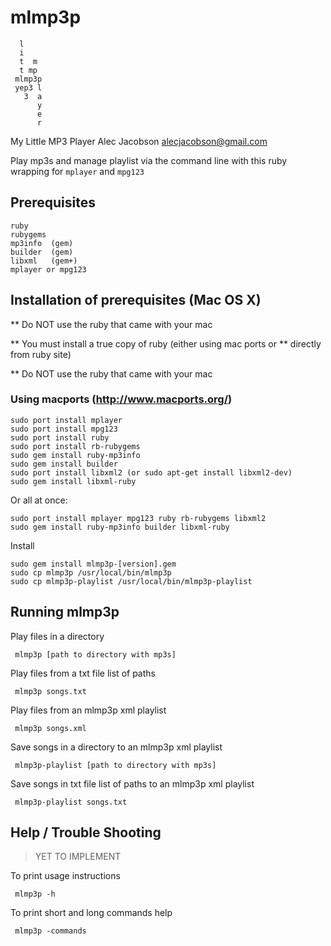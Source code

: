 #    mlmp3p 
     
      l
      i
      t  m
      t mp
     mlmp3p
     yep3 l
       3  a
          y
          e
          r


My Little MP3 Player
Alec Jacobson
alecjacobson@gmail.com

Play mp3s and manage playlist via the command line with this ruby wrapping for
`mplayer` and `mpg123`

## Prerequisites
    ruby
    rubygems
    mp3info  (gem)
    builder  (gem)
    libxml   (gem+)
    mplayer or mpg123

## Installation of prerequisites (Mac OS X)
  ** Do NOT use the ruby that came with your mac

  ** You must install a true copy of ruby (either using mac ports or
  ** directly from ruby site)
  
  ** Do NOT use the ruby that came with your mac
  
### Using macports (http://www.macports.org/)

    sudo port install mplayer
    sudo port install mpg123
    sudo port install ruby
    sudo port install rb-rubygems
    sudo gem install ruby-mp3info
    sudo gem install builder
    sudo port install libxml2 (or sudo apt-get install libxml2-dev)
    sudo gem install libxml-ruby

Or all at once:

    sudo port install mplayer mpg123 ruby rb-rubygems libxml2
    sudo gem install ruby-mp3info builder libxml-ruby

Install

    sudo gem install mlmp3p-[version].gem
    sudo cp mlmp3p /usr/local/bin/mlmp3p 
    sudo cp mlmp3p-playlist /usr/local/bin/mlmp3p-playlist


## Running mlmp3p

  Play files in a directory

     mlmp3p [path to directory with mp3s]

  Play files from a txt file list of paths

     mlmp3p songs.txt

  Play files from an mlmp3p xml playlist

     mlmp3p songs.xml

  Save songs in a directory to an mlmp3p xml playlist

     mlmp3p-playlist [path to directory with mp3s]

  Save songs in txt file list of paths to an mlmp3p xml playlist

     mlmp3p-playlist songs.txt

## Help / Trouble Shooting

> YET TO IMPLEMENT

To print usage instructions 

     mlmp3p -h

  To print short and long commands help

     mlmp3p -commands


